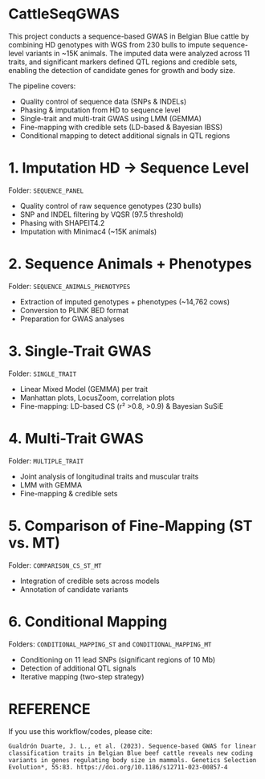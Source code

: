 # CattleSeqGWAS
This project conducts a sequence-based GWAS in Belgian Blue cattle by combining HD genotypes with WGS from 230 bulls to impute sequence-level variants in ~15K animals. The imputed data were analyzed across 11 traits, and significant markers defined QTL regions and credible sets, enabling the detection of candidate genes for growth and body size.

The pipeline covers:  
- Quality control of sequence data (SNPs & INDELs)  
- Phasing & imputation from HD to sequence level  
- Single-trait and multi-trait GWAS using LMM (GEMMA)  
- Fine-mapping with credible sets (LD-based & Bayesian IBSS)  
- Conditional mapping to detect additional signals in QTL regions  

# 1. Imputation HD → Sequence Level  
Folder: `SEQUENCE_PANEL`  
- Quality control of raw sequence genotypes (230 bulls)  
- SNP and INDEL filtering by VQSR (97.5 threshold)  
- Phasing with SHAPEIT4.2  
- Imputation with Minimac4 (~15K animals)  

# 2. Sequence Animals + Phenotypes  
Folder: `SEQUENCE_ANIMALS_PHENOTYPES`  
- Extraction of imputed genotypes + phenotypes (~14,762 cows)  
- Conversion to PLINK BED format  
- Preparation for GWAS analyses  

# 3. Single-Trait GWAS  
Folder: `SINGLE_TRAIT`  
- Linear Mixed Model (GEMMA) per trait  
- Manhattan plots, LocusZoom, correlation plots  
- Fine-mapping: LD-based CS (r² >0.8, >0.9) & Bayesian SuSiE  

# 4. Multi-Trait GWAS  
Folder: `MULTIPLE_TRAIT`  
- Joint analysis of longitudinal traits and muscular traits  
- LMM with GEMMA  
- Fine-mapping & credible sets  

# 5. Comparison of Fine-Mapping (ST vs. MT)  
Folder: `COMPARISON_CS_ST_MT`  
- Integration of credible sets across models  
- Annotation of candidate variants  

# 6. Conditional Mapping  
Folders: `CONDITIONAL_MAPPING_ST` and `CONDITIONAL_MAPPING_MT`  
- Conditioning on 11 lead SNPs (significant regions of 10 Mb)  
- Detection of additional QTL signals  
- Iterative mapping (two-step strategy)

# REFERENCE  
If you use this workflow/codes, please cite:

`Gualdrón Duarte, J. L., et al. (2023). Sequence-based GWAS for linear classification traits in Belgian Blue beef cattle reveals new coding variants in genes regulating body size in mammals. Genetics Selection Evolution*, 55:83. https://doi.org/10.1186/s12711-023-00857-4`  


